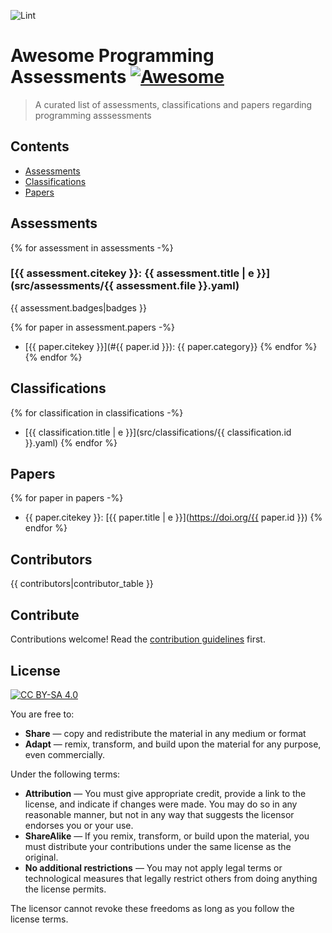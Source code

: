 ![Lint](https://github.com/mikebarkmin/awesome-programming-assessments/workflows/Lint/badge.svg)

# Awesome Programming Assessments [![Awesome](https://awesome.re/badge-flat.svg)](https://awesome.re)

 > A curated list of assessments, classifications and papers regarding programming asssessments

## Contents

- [Assessments](#assessments)
- [Classifications](#classifications)
- [Papers](#papers)


## Assessments

{% for assessment in assessments -%}
### [{{ assessment.citekey }}: {{ assessment.title | e }}](src/assessments/{{ assessment.file }}.yaml)
{{ assessment.badges|badges }}

{% for paper in assessment.papers -%}
- [{{ paper.citekey }}](#{{ paper.id }}): {{ paper.category}}
{% endfor %}
{% endfor %}

## Classifications

{% for classification in classifications -%}
- [{{ classification.title | e }}](src/classifications/{{ classification.id }}.yaml)
{% endfor %}

## Papers

{% for paper in papers -%}
- <a id="{{paper.file}}">{{ paper.citekey }}</a>: [{{ paper.title | e }}](https://doi.org/{{ paper.id }})
{% endfor %}

## Contributors

{{ contributors|contributor_table }}

## Contribute

Contributions welcome! Read the [contribution guidelines](contributing.md) first.


## License

[![CC BY-SA 4.0](https://mirrors.creativecommons.org/presskit/buttons/88x31/svg/by-sa.svg)](https://creativecommons.org/licenses/by-sa/4.0)

You are free to:
- **Share** — copy and redistribute the material in any medium or format
- **Adapt** — remix, transform, and build upon the material for any purpose, even commercially.

Under the following terms:

- **Attribution** — You must give appropriate credit, provide a link to the license, and indicate if changes were made. You may do so in any reasonable manner, but not in any way that suggests the licensor endorses you or your use.
- **ShareAlike** — If you remix, transform, or build upon the material, you must distribute your contributions under the same license as the original.
- **No additional restrictions** — You may not apply legal terms or technological measures that legally restrict others from doing anything the license permits.

The licensor cannot revoke these freedoms as long as you follow the license terms.

